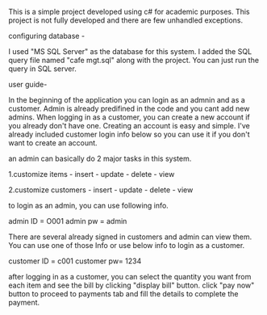This is a simple project developed using c# for academic purposes. This project is not fully developed and there are few unhandled exceptions. 

configuring database - 

I used "MS SQL Server" as the database for this system. I added the SQL query file named "cafe mgt.sql" along with the project. You can just run the query in SQL server.

user guide-

In the beginning of the application you can login as an admnin and as a customer. Admin is already predifined in the code and you cant add new admins. When logging in as a customer, you can create a new account if you already don't have one. Creating an account is easy and simple. I've already included customer login info below so you can use it if you don't want to create an account.

an admin can basically do 2 major tasks in this system.

  1.customize items - insert
                    - update
                    - delete
                    - view
                    
  2.customize customers - insert
                        - update
                        - delete
                        - view

to login as an admin, you can use following info.

admin ID = O001
admin pw = admin

There are several already signed in customers and admin can view them. You can use one of those Info or use below info to login  as a customer.

customer ID = c001
customer pw= 1234

after logging in as a customer, you can select the quantity you want from each item and see the bill by clicking "display bill" button. click "pay now" button to proceed to payments tab and fill the details to complete the payment.
